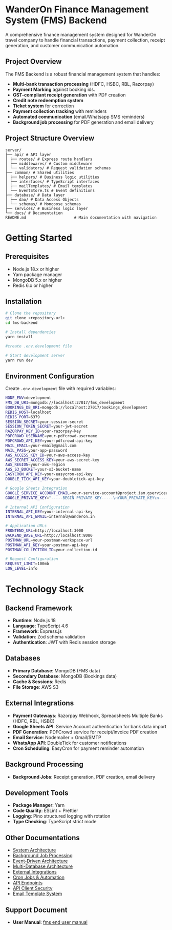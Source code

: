 # WanderOn Finance Management System (FMS) Backend

A comprehensive finance management system designed for WanderOn travel company to handle financial transactions, payment collection, receipt generation, and customer communication automation.

## Project Overview

The FMS Backend is a robust financial management system that handles:

- **Multi-bank transaction processing** (HDFC, HSBC, RBL, Razorpay)
- **Payment Marking** against booking ids.
- **GST-compliant receipt generation** with PDF creation
- **Credit note redeemption system**
- **Ticket system** for correction
- **Payment collection tracking** with reminders
- **Automated communication** (email/Whatsapp SMS reminders)
- **Background job processing** for PDF generation and email delivery

## Project Structure Overview

```
server/
├── api/ # API layer
│ ├── routes/ # Express route handlers
│ ├── middlewares/ # Custom middleware
│ └── validators/ # Request validation schemas
├── common/ # Shared utilities
│ ├── helpers/ # Business logic utilities
│ ├── interfaces/ # TypeScript interfaces
│ ├── mailTemplates/ # Email templates
│ └── EventStore.ts # Event definitions
├── database/ # Data layer
│ ├── dao/ # Data Access Objects
│ └── schemas/ # Mongoose schemas
├── services/ # Business logic layer
└── docs/ # Documentation
README.md                     # Main documentation with navigation
```

# Getting Started

## Prerequisites

- Node.js 18.x or higher
- Yarn package manager
- MongoDB 5.x or higher
- Redis 6.x or higher

## Installation

```bash
# Clone the repository
git clone <repository-url>
cd fms-backend

# Install dependencies
yarn install

#create .env.development file

# Start development server
yarn run dev
```

## Environment Configuration

Create `.env.development` file with required variables:

```bash
NODE_ENV=development
FMS_DB_URI=mongodb://localhost:27017/fms_development
BOOKINGS_DB_URI=mongodb://localhost:27017/bookings_development
REDIS_HOST=localhost
REDIS_PORT=6379
SESSION_SECRET=your-session-secret
SESSION_TOKEN_SECRET=your-jwt-secret
RAZORPAY_KEY_ID=your-razorpay-key
PDFCROWD_USERNAME=your-pdfcrowd-username
PDFCROWD_API_KEY=your-pdfcrowd-api-key
MAIL_EMAIL=your-email@gmail.com
MAIL_PASS=your-app-password
AWS_ACCESS_KEY_ID=your-aws-access-key
AWS_SECRET_ACCESS_KEY=your-aws-secret-key
AWS_REGION=your-aws-region
AWS_S3_BUCKET=your-s3-bucket-name
EASYCRON_API_KEY=your-easycron-api-key
DOUBLE_TICK_API_KEY=your-doubletick-api-key

# Google Sheets Integration
GOOGLE_SERVICE_ACCOUNT_EMAIL=your-service-account@project.iam.gserviceaccount.com
GOOGLE_PRIVATE_KEY="-----BEGIN PRIVATE KEY-----\nYOUR_PRIVATE_KEY\n-----END PRIVATE KEY-----\n"

# Internal API Configuration
INTERNAL_API_KEY=your-internal-api-key
INTERNAL_API_EMAIL=internal@wanderon.in

# Application URLs
FRONTEND_URL=http://localhost:3000
BACKEND_BASE_URL=http://localhost:8080
POSTMAN_URL=your-postman-workspace-url
POSTMAN_API_KEY=your-postman-api-key
POSTMAN_COLLECTION_ID=your-collection-id

# Request Configuration
REQUEST_LIMIT=100mb
LOG_LEVEL=info
```
# Technology Stack

## Backend Framework

- **Runtime**: Node.js 18
- **Language**: TypeScript 4.6
- **Framework**: Express.js
- **Validation**: Zod schema validation
- **Authentication**: JWT with Redis session storage

## Databases

- **Primary Database**: MongoDB (FMS data)
- **Secondary Database**: MongoDB (Bookings data)
- **Cache & Sessions**: Redis
- **File Storage**: AWS S3

## External Integrations

- **Payment Gateways**: Razorpay Webhook, Spreadsheets Multiple Banks (HDFC, RBL, HSBC)
- **Google Sheets API**: Service Account authentication for bank data import
- **PDF Generation**: PDFCrowd service for receipt/invoice PDF creation
- **Email Service**: Nodemailer + Gmail/SMTP
- **WhatsApp API**: DoubleTick for customer notifications
- **Cron Scheduling**: EasyCron for payment reminder automation

## Background Processing

- **Background Jobs**: Receipt generation, PDF creation, email delivery

## Development Tools

- **Package Manager**: Yarn
- **Code Quality**: ESLint + Prettier
- **Logging**: Pino structured logging with rotation
- **Type Checking**: TypeScript strict mode

## Other Documentations

- [System Architecture](docs/system-architecture.md)
- [Background Job Processing](docs/background-jobs.md)
- [Event-Driven Architecture](docs/event-architecture.md)
- [Multi-Database Architecture](docs/database.md)
- [External Integrations](docs/external-integrations.md)
- [Cron Jobs & Automation](docs/cron-automation.md)
- [API Endpoints](docs/api-endpoints.md)
- [API Client Security](docs/api-security.md)
- [Email Template System](docs/email-templates.md)


## Support Document

- **User Manual**: [fms end user manual](https://docs.google.com/document/d/141sh5Ca35eJvW42oneFnEJYT6xm6UmxDpWOQibs6ZJ0/edit?usp=sharing)